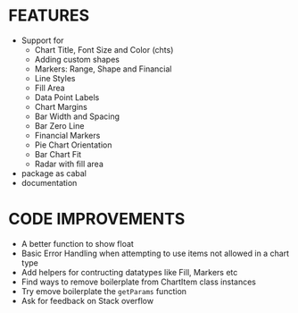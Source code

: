 FEATURES
========

* Support for
  - Chart Title, Font Size and Color (chts)
  - Adding custom shapes
  - Markers: Range, Shape and Financial
  - Line Styles
  - Fill Area
  - Data Point Labels
  - Chart Margins
  - Bar Width and Spacing
  - Bar Zero Line
  - Financial Markers
  - Pie Chart Orientation
  - Bar Chart Fit
  - Radar with fill area
* package as cabal
* documentation

CODE IMPROVEMENTS
=================
* A better function to show float
* Basic Error Handling when attempting to use items not allowed in a chart type
* Add helpers for contructing datatypes like Fill, Markers etc
* Find ways to remove boilerplate from ChartItem class instances
* Try emove boilerplate the `getParams` function
* Ask for feedback on Stack overflow
